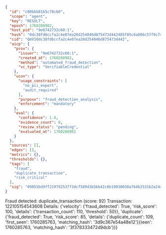 ```json
{
  "id": "c00bbb81b5c78c60",
  "scope": "agent",
  "key": "RESULT",
  "epoch": 1760288982,
  "host_pid": "9e6742732c60:1",
  "hash": "0dc38fd6ccfa2c4e07ea20d254046d875473d442405f85c6a986c57f0c740203",
  "cid": "QmV10dc38fd6ccfa2c4e07ea20d254046d875473d442",
  "aicp": {
    "prov": {
      "issuer": "9e6742732c60:1",
      "created_at": 1760288982,
      "method": "automated_fraud_detection",
      "vc_type": "VerifiableCredential"
    },
    "ucon": {
      "usage_constraints": [
        "no_pii_export",
        "audit_required"
      ],
      "purpose": "fraud_detection_analysis",
      "enforcement": "mandatory"
    },
    "eval": {
      "confidence": 1.0,
      "evidence_count": 0,
      "review_status": "pending",
      "evaluated_at": 1760288982
    }
  },
  "sources": [],
  "edges": [],
  "metrics": {},
  "thresholds": {},
  "tags": [
    "fraud",
    "duplicate_transaction",
    "risk_critical"
  ],
  "sig": "09855bd9ff219792537f3dcf589d3b5bb42c8b19030038a764b2531b2a2449e0"
}
```

Fraud detected: duplicate_transaction (score: 92)
Transaction: 122105154543608
Details: {'velocity': {'fraud_detected': True, 'risk_score': 100, 'details': {'transaction_count': 110, 'threshold': 50}}, 'duplicate': {'fraud_detected': True, 'risk_score': 85, 'details': {'duplicate_count': 109, 'first_seen': 1760285763, 'matching_hash': '3d9c367e54a48e12'}}}een': 1760285763, 'matching_hash': '3f378333472d9dcb'}}}
